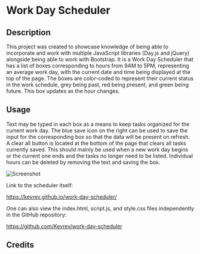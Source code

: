# Work Day Scheduler

## Description

This project was created to showcase knowledge of being able to incorporate and work with multiple JavaScript libraries (Day.js and jQuery) alongside being able to work with Bootstrap. It is a Work Day Scheduler that has a list of boxes corresponding to hours from 9AM to 5PM, representing an average work day, with the current date and time being displayed at the top of the page. The boxes are color-coded to represent their current status in the work schedule, grey being past, red being present, and green being future. This box updates as the hour changes. 

## Usage

Text may be typed in each box as a means to keep tasks organized for the current work day. The blue save icon on the right can be used to save the input for the corresponding box so that the data will be present on refresh. A clear all button is located at the bottom of the page that clears all tasks currently saved. This should mainly be used when a new work day begins or the current one ends and the tasks no longer need to be listed. Individual hours can be deleted by removing the text and saving the box.

![Screenshot](./assets/kevrev.github.io_work-day-scheduler_.png)

Link to the scheduler itself:

https://kevrev.github.io/work-day-scheduler/

One can also view the index.html, script.js, and style.css files independently in the GitHub repository:

https://github.com/Kevrev/work-day-scheduler

## Credits


